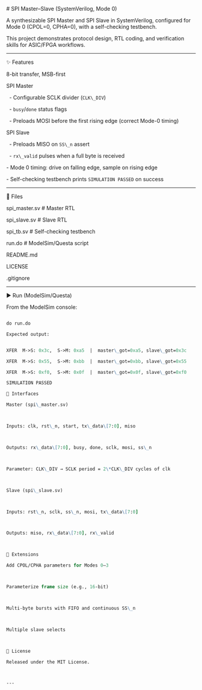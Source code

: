 \# SPI Master–Slave (SystemVerilog, Mode 0)



A synthesizable SPI Master and SPI Slave in SystemVerilog, configured for Mode 0 (CPOL=0, CPHA=0), with a self-checking testbench.  

This project demonstrates protocol design, RTL coding, and verification skills for ASIC/FPGA workflows.



---



✨ Features

8-bit transfer, MSB-first

SPI Master

&nbsp; - Configurable SCLK divider (`CLK\_DIV`)

&nbsp; - `busy`/`done` status flags

&nbsp; - Preloads MOSI before the first rising edge (correct Mode-0 timing)

SPI Slave

&nbsp; - Preloads MISO on `SS\_n` assert

&nbsp; - `rx\_valid` pulses when a full byte is received

\- Mode 0 timing: drive on falling edge, sample on rising edge

\- Self-checking testbench prints `SIMULATION PASSED` on success



---



 📂 Files

spi\_master.sv # Master RTL

spi\_slave.sv # Slave RTL

spi\_tb.sv # Self-checking testbench

run.do # ModelSim/Questa script

README.md

LICENSE

.gitignore


---



▶️ Run (ModelSim/Questa)

From the ModelSim console:

```tcl

do run.do

Expected output:


XFER  M->S: 0x3c,  S->M: 0xa5  |  master\_got=0xa5, slave\_got=0x3c

XFER  M->S: 0x55,  S->M: 0xbb  |  master\_got=0xbb, slave\_got=0x55

XFER  M->S: 0xf0,  S->M: 0x0f  |  master\_got=0x0f, slave\_got=0xf0

SIMULATION PASSED

🔧 Interfaces

Master (spi\_master.sv)



Inputs: clk, rst\_n, start, tx\_data\[7:0], miso



Outputs: rx\_data\[7:0], busy, done, sclk, mosi, ss\_n



Parameter: CLK\_DIV → SCLK period = 2\*CLK\_DIV cycles of clk



Slave (spi\_slave.sv)



Inputs: rst\_n, sclk, ss\_n, mosi, tx\_data\[7:0]



Outputs: miso, rx\_data\[7:0], rx\_valid



🔮 Extensions

Add CPOL/CPHA parameters for Modes 0–3



Parameterize frame size (e.g., 16-bit)



Multi-byte bursts with FIFO and continuous SS\_n



Multiple slave selects



📜 License

Released under the MIT License.



---

